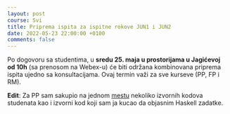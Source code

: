 ```yaml
---
layout: post
course: Svi
title: Priprema ispita za ispitne rokove JUN1 i JUN2
date: 2022-05-23 22:00:00 +0100
comments: false
---
```


Po dogovoru sa studentima, u **sredu 25. maja u prostorijama u Jagićevoj od 10h** (sa prenosom na Webex-u) će biti održana kombinovana priprema ispita ujedno sa konsultacijama. Ovaj termin važi za sve kurseve (PP, FP i RM).

**Edit**: Za PP sam sakupio na jednom [mestu](https://cloud.ristovic.net/s/oapbsgmWyBDgYap) nekoliko izvornih kodova studenata kao i izvorni kod koji sam ja kucao da objasnim Haskell zadatke.
